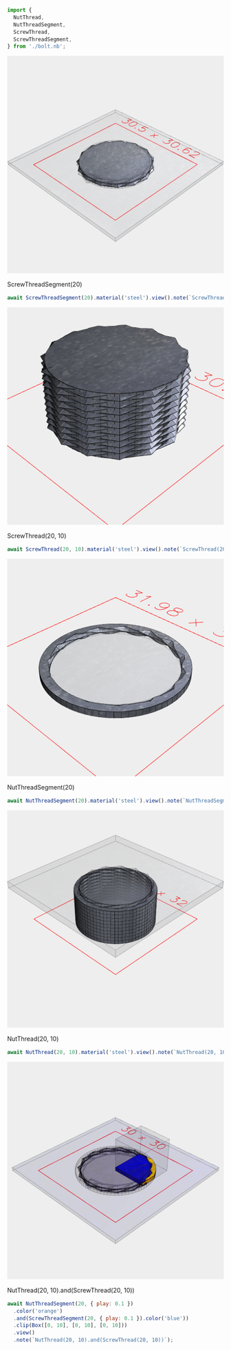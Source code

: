 ```JavaScript
import {
  NutThread,
  NutThreadSegment,
  ScrewThread,
  ScrewThreadSegment,
} from './bolt.nb';
```

![Image](examples.md.$1.png)

ScrewThreadSegment(20)

```JavaScript
await ScrewThreadSegment(20).material('steel').view().note(`ScrewThreadSegment(20)`);
```

![Image](examples.md.$2.png)

ScrewThread(20, 10)

```JavaScript
await ScrewThread(20, 10).material('steel').view().note(`ScrewThread(20, 10)`);
```

![Image](examples.md.$3.png)

NutThreadSegment(20)

```JavaScript
await NutThreadSegment(20).material('steel').view().note(`NutThreadSegment(20)`);
```

![Image](examples.md.$4.png)

NutThread(20, 10)

```JavaScript
await NutThread(20, 10).material('steel').view().note(`NutThread(20, 10)`);
```

![Image](examples.md.$5.png)

NutThread(20, 10).and(ScrewThread(20, 10))

```JavaScript
await NutThreadSegment(20, { play: 0.1 })
  .color('orange')
  .and(ScrewThreadSegment(20, { play: 0.1 }).color('blue'))
  .clip(Box([0, 10], [0, 10], [0, 10]))
  .view()
  .note(`NutThread(20, 10).and(ScrewThread(20, 10))`);
```
